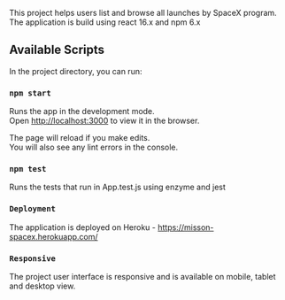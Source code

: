This project helps users list and browse all launches by SpaceX program. The application is build using react 16.x and npm 6.x

## Available Scripts

In the project directory, you can run:

### `npm start`

Runs the app in the development mode.<br />
Open [http://localhost:3000](http://localhost:3000) to view it in the browser.

The page will reload if you make edits.<br />
You will also see any lint errors in the console.

### `npm test`

Runs the tests that run in App.test.js using enzyme and jest

### `Deployment`

The application is deployed on Heroku - https://misson-spacex.herokuapp.com/

### `Responsive`

The project user interface is responsive and is available on mobile, tablet and desktop view.

